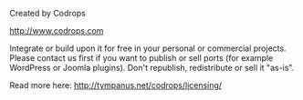 Created by Codrops

http://www.codrops.com

Integrate or build upon it for free in your personal or commercial projects. 
Please contact us first if you want to publish or sell ports (for example WordPress or Joomla plugins). Don't republish, redistribute or sell it "as-is". 

Read more here: http://tympanus.net/codrops/licensing/



